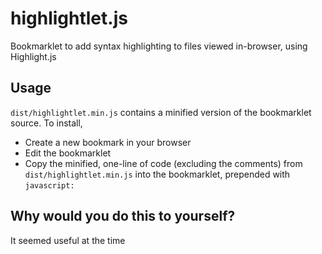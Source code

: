 # highlightlet.js

Bookmarklet to add syntax highlighting to files viewed in-browser, using Highlight.js

## Usage

`dist/highlightlet.min.js` contains a minified version of the bookmarklet source. To install,
* Create a new bookmark in your browser
* Edit the bookmarklet
* Copy the minified, one-line of code (excluding the comments) from `dist/highlightlet.min.js` into the bookmarklet, prepended with `javascript:`

## Why would you do this to yourself?

It seemed useful at the time